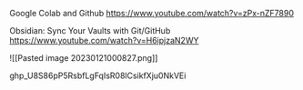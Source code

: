 Google Colab and Github
https://www.youtube.com/watch?v=zPx-nZF7890

Obsidian: Sync Your Vaults with Git/GitHub
https://www.youtube.com/watch?v=H6ipjzaN2WY




![[Pasted image 20230121000827.png]]




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